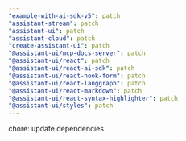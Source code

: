 ```yaml
---
"example-with-ai-sdk-v5": patch
"assistant-stream": patch
"assistant-ui": patch
"assistant-cloud": patch
"create-assistant-ui": patch
"@assistant-ui/mcp-docs-server": patch
"@assistant-ui/react": patch
"@assistant-ui/react-ai-sdk": patch
"@assistant-ui/react-hook-form": patch
"@assistant-ui/react-langgraph": patch
"@assistant-ui/react-markdown": patch
"@assistant-ui/react-syntax-highlighter": patch
"@assistant-ui/styles": patch
---
```


chore: update dependencies

